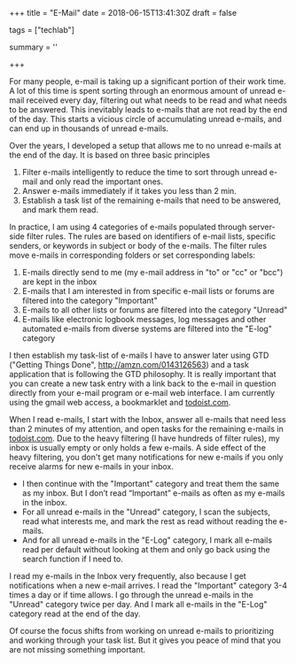 +++
title = "E-Mail"
date = 2018-06-15T13:41:30Z
draft = false

tags = ["techlab"]

summary = ''

+++

For many people, e-mail is taking up a significant portion of their work time. A lot of this time is spent sorting through an enormous amount of unread e-mail received every day, filtering out what needs to be read and what needs to be answered. This inevitably leads to e-mails that are not read by the end of the day. This starts a vicious circle of accumulating unread e-mails, and can end up in thousands of unread e-mails.

Over the years, I developed a setup that allows me to no unread e-mails at the end of the day. It is based on three basic principles

1. Filter e-mails intelligently to reduce the time to sort through unread e-mail and only read the important ones.
2. Answer e-mails immediately if it takes you less than 2 min.
3. Establish a task list of the remaining e-mails that need to be answered, and mark them read.

In practice, I am using 4 categories of e-mails populated through server-side filter rules. The rules are based on identifiers of e-mail lists, specific senders, or keywords in subject or body of the e-mails. The filter rules move e-mails in corresponding folders or set corresponding labels:

1. E-mails directly send to me (my e-mail address in "to" or "cc" or "bcc") are kept in the inbox
2. E-mails that I am interested in from specific e-mail lists or forums are filtered into the category "Important"
3. E-mails to all other lists or forums are filtered into the category "Unread"
4. E-mails like electronic logbook messages, log messages and other automated e-mails from diverse systems are filtered into the "E-log" category

I then establish my task-list of e-mails I have to answer later using GTD ("Getting Things Done", http://amzn.com/0143126563) and a task application that is following the GTD philosophy. It is really important that you can create a new task entry with a link back to the e-mail in question directly from your e-mail program or e-mail web interface. I am currently using the gmail web access, a bookmarklet and [todoist.com](todoist.com).

When I read e-mails, I start with the Inbox, answer all e-mails that need less than 2 minutes of my attention, and open tasks for the remaining e-mails in [todoist.com](todoist.com). Due to the heavy filtering (I have hundreds of filter rules), my inbox is usually empty or only holds a few e-mails. A side effect of the heavy filtering, you don't get many notifications for new e-mails if you only receive alarms for new e-mails in your inbox.

* I then continue with the "Important" category and treat them the same as my inbox. But I don’t read “Important” e-mails as often as my e-mails in the inbox.
* For all unread e-mails in the "Unread" category, I scan the subjects, read what interests me, and mark the rest as read without reading the e-mails.
* And for all unread e-mails in the "E-Log" category, I mark all e-mails read per default without looking at them and only go back using the search function if I need to.

I read my e-mails in the Inbox very frequently, also because I get notifications when a new e-mail arrives. I read the "Important" category 3-4 times a day or if time allows. I go through the unread e-mails in the "Unread" category twice per day. And I mark all e-mails in the "E-Log" category read at the end of the day.

Of course the focus shifts from working on unread e-mails to prioritizing and working through your task list. But it gives you peace of mind that you are not missing something important.
